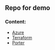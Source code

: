 ## Repo for demo

### Content:

- [Azure](az.md)
- [Terraform](/terraformstuff/tf.md)
- [Porter](/porterstuff/porterstuff.md)